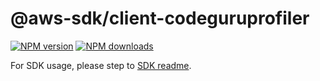 # @aws-sdk/client-codeguruprofiler

[![NPM version](https://img.shields.io/npm/v/@aws-sdk/client-codeguruprofiler/beta.svg)](https://www.npmjs.com/package/@aws-sdk/client-codeguruprofiler)
[![NPM downloads](https://img.shields.io/npm/dm/@aws-sdk/client-codeguruprofiler.svg)](https://www.npmjs.com/package/@aws-sdk/client-codeguruprofiler)

For SDK usage, please step to [SDK readme](https://github.com/aws/aws-sdk-js-v3).
